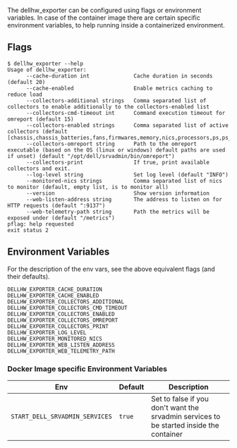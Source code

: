 The dellhw_exporter can be configured using flags or environment variables.
In case of the container image there are certain specific environment variables, to help running inside a containerized environment.

## Flags

```console
$ dellhw_exporter --help
Usage of dellhw_exporter:
      --cache-duration int              Cache duration in seconds (default 20)
      --cache-enabled                   Enable metrics caching to reduce load
      --collectors-additional strings   Comma separated list of collectors to enable additionally to the collectors-enabled list
      --collectors-cmd-timeout int      Command execution timeout for omreport (default 15)
      --collectors-enabled strings      Comma separated list of active collectors (default [chassis,chassis_batteries,fans,firmwares,memory,nics,processors,ps,ps_amps_sysboard_pwr,storage_battery,storage_controller,storage_enclosure,storage_pdisk,storage_vdisk,system,temps,version,volts])
      --collectors-omreport string      Path to the omreport executable (based on the OS (linux or windows) default paths are used if unset) (default "/opt/dell/srvadmin/bin/omreport")
      --collectors-print                If true, print available collectors and exit.
      --log-level string                Set log level (default "INFO")
      --monitored-nics strings          Comma separated list of nics to monitor (default, empty list, is to monitor all)
      --version                         Show version information
      --web-listen-address string       The address to listen on for HTTP requests (default ":9137")
      --web-telemetry-path string       Path the metrics will be exposed under (default "/metrics")
pflag: help requested
exit status 2
```

## Environment Variables

For the description of the env vars, see the above equivalent flags (and their defaults).

```console
DELLHW_EXPORTER_CACHE_DURATION
DELLHW_EXPORTER_CACHE_ENABLED
DELLHW_EXPORTER_COLLECTORS_ADDITIONAL
DELLHW_EXPORTER_COLLECTORS_CMD_TIMEOUT
DELLHW_EXPORTER_COLLECTORS_ENABLED
DELLHW_EXPORTER_COLLECTORS_OMREPORT
DELLHW_EXPORTER_COLLECTORS_PRINT
DELLHW_EXPORTER_LOG_LEVEL
DELLHW_EXPORTER_MONITORED_NICS
DELLHW_EXPORTER_WEB_LISTEN_ADDRESS
DELLHW_EXPORTER_WEB_TELEMETRY_PATH
```

### Docker Image specific Environment Variables

| Env                            | Default | Description                                                                             |
| ------------------------------ | ------- | --------------------------------------------------------------------------------------- |
| `START_DELL_SRVADMIN_SERVICES` | `true`  | Set to false if you don't want the srvadmin services to be started inside the container |

